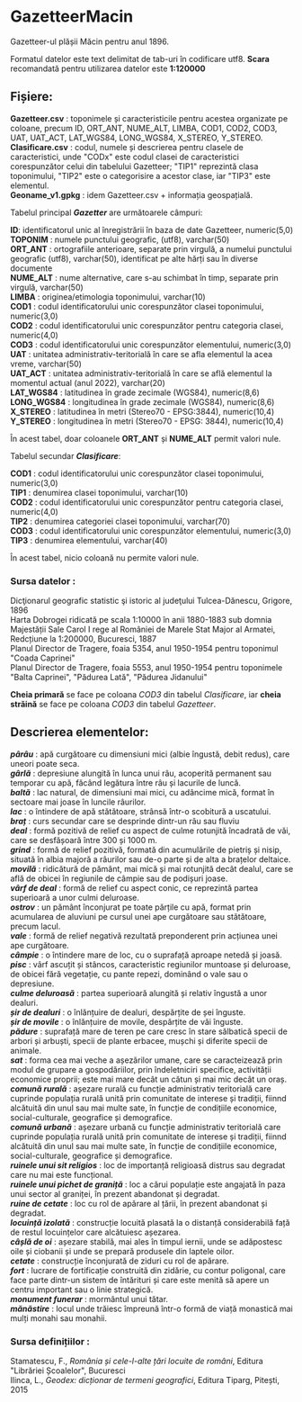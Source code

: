 # GazetteerMacin
Gazetteer-ul plășii Măcin pentru anul 1896.

Formatul datelor este text delimitat de tab-uri în codificare utf8.
**Scara** recomandată pentru utilizarea datelor este **1:120000** 

## Fișiere: ##
**Gazetteer.csv**   : toponimele și caracteristicile pentru acestea organizate pe coloane, precum ID, ORT_ANT, NUME_ALT, LIMBA, COD1, COD2, COD3, UAT, UAT_ACT, LAT_WGS84, LONG_WGS84, X_STEREO, Y_STEREO.  
**Clasificare.csv**      : codul, numele și descrierea pentru clasele de caracteristici, unde "CODx" este codul clasei de caracteristici corespunzător celui din tabelului Gazetteer; "TIP1" reprezintă clasa toponimului, "TIP2" este o categorisire a acestor clase, iar "TIP3" este elementul.  
**Geoname_v1.gpkg** : idem Gazetteer.csv + informația geospațială.

Tabelul principal ***Gazetter*** are următoarele câmpuri:  

**ID**: identificatorul unic al înregistrării în baza de date Gazetteer, numeric(5,0)  
**TOPONIM**         : numele punctului geografic, (utf8), varchar(50)  
**ORT_ANT**         : ortografiile anterioare, separate prin virgulă, a numelui punctului geografic (utf8), varchar(50), identificat pe alte hărți sau în diverse documente  
**NUME_ALT**        : nume alternative, care s-au schimbat în timp, separate prin virgulă, varchar(50)  
**LIMBA**           : originea/etimologia toponimului, varchar(10)  
**COD1**            : codul identificatorului unic corespunzător clasei toponimului, numeric(3,0)  
**COD2**            : codul identificatorului unic corespunzător pentru categoria clasei, numeric(4,0)    
**COD3**            : codul identificatorului unic corespunzător elementului, numeric(3,0)    
**UAT**             : unitatea administrativ-teritorială în care se afla elementul la acea vreme, varchar(50)  
**UAT_ACT**         : unitatea administrativ-teritorială în care se află elementul la momentul actual (anul 2022), varchar(20)  
**LAT_WGS84**       : latitudinea în grade zecimale (WGS84), numeric(8,6)  
**LONG_WGS84**      : longitudinea în grade zecimale (WGS84), numeric(8,6)  
**X_STEREO**        : latitudinea în metri (Stereo70 - EPSG:3844), numeric(10,4)    
**Y_STEREO**        : longitudinea în metri (Stereo70 - EPSG: 3844), numeric(10,4)  

În acest tabel, doar coloanele **ORT_ANT** și **NUME_ALT** permit valori nule.  

Tabelul secundar ***Clasificare***:

**COD1**            : codul identificatorului unic corespunzător clasei toponimului, numeric(3,0)  
**TIP1**            : denumirea clasei toponimului, varchar(10)  
**COD2**            : codul identificatorului unic corespunzător pentru categoria clasei, numeric(4,0)  
**TIP2**            : denumirea categoriei clasei toponimului, varchar(70)  
**COD3**            : codul identificatorului unic corespunzător elementului, numeric(3,0)  
**TIP3**            : denumirea elementului, varchar(40)  

În acest tabel, nicio coloană nu permite valori nule.  

### Sursa datelor   :  
Dicţionarul geografic statistic şi istoric al judeţului Tulcea-Dănescu, Grigore, 1896  
Harta Dobrogei ridicată pe scala 1:10000 în anii 1880-1883 sub domnia Majestății Sale Carol I rege al României de Marele Stat Major al Armatei, Redcțiune la 1:200000, Bucuresci, 1887  
Planul Director de Tragere, foaia 5354, anul 1950-1954 pentru toponimul "Coada Caprinei"  
Planul Director de Tragere, foaia 5553, anul 1950-1954 pentru toponimele "Balta Caprinei", "Pădurea Lată", "Pădurea Jidanului"   

**Cheia primară** se face pe coloana *COD3* din tabelul *Clasificare*, iar **cheia străină** se face pe coloana *COD3* din tabelul *Gazetteer*.
                  
## Descrierea elementelor:

***pârâu***                          : apă curgătoare cu dimensiuni mici (albie îngustă, debit redus), care uneori poate seca.  
***gârlă***                          : depresiune alungită în lunca unui râu, acoperită permanent sau temporar cu apă, făcând legătura între râu și lacurile de luncă.  
***baltă***                          : lac natural, de dimensiuni mai mici, cu adâncime mică, format în sectoare mai joase în luncile râurilor.  
***lac***                            : o întindere de apă stătătoare, strânsă într-o scobitură a uscatului.  
***braț***                           : curs secundar care se desprinde dintr-un râu sau fluviu  
***deal***                           : formă pozitivă de relief cu aspect de culme rotunjită încadrată de văi, care se desfășoară între 300 și 1000 m.  
***grind***                          : formă de relief pozitivă, formată din acumulările de pietriș și nisip, situată în albia majoră a râurilor sau de-o parte și de alta a brațelor deltaice.  
***movilă***                         : ridicătură de pământ, mai mică și mai rotunjită decât dealul, care se află de obicei în regiunile de câmpie sau de podișuri joase.  
***vârf de deal***                   : formă de relief cu aspect conic, ce reprezintă partea superioară a unor culmi deluroase.  
***ostrov***                         : un pământ înconjurat pe toate părțile cu apă, format prin acumularea de aluviuni pe cursul unei ape curgătoare sau stătătoare, precum lacul.  
***vale***                           : formă de relief negativă rezultată preponderent prin acțiunea unei ape curgătoare.  
***câmpie***                         : o întindere mare de loc, cu o suprafață aproape netedă și joasă.  
***pisc***                           : vârf ascuțit și stâncos, caracteristic regiunilor muntoase și deluroase, de obicei fără vegetație, cu pante repezi, dominând o vale sau o depresiune.  
***culme deluroasă***                : partea superioară alungită și relativ îngustă a unor dealuri.  
***șir de dealuri***                 : o înlănțuire de dealuri, despărțite de șei înguste.  
***șir de movile***                  : o înlănțuire de movile, despărțite de văi înguste.  
***pădure***                         : suprafață mare de teren pe care cresc în stare sălbatică specii de arbori și arbuști, specii de plante erbacee, mușchi și diferite specii de animale.  
***sat***                            : forma cea mai veche a așezărilor umane, care se caracteizează prin modul de grupare a gospodăriilor, prin îndeletniciri specifice, activității economice proprii; este mai mare decât un cătun și mai mic decât un oraș.  
***comună rurală***                  : așezare rurală cu funcție administrativ teritorială care cuprinde populația rurală unită prin comunitate de interese și tradiții, fiinnd alcătuită din unul sau mai multe sate, în funcție de condițiile economice, social-culturale, geografice și demografice.  
***comună urbană***                  : așezare urbană cu funcție administrativ teritorială care cuprinde populația rurală unită prin comunitate de interese și tradiții, fiinnd alcătuită din unul sau mai multe sate, în funcție de condițiile economice, social-culturale, geografice și demografice.  
***ruinele unui sit religios***      : loc de importanță religioasă distrus sau degradat care nu mai este funcțional.  
***ruinele unui pichet de graniță*** : loc a cărui populație este angajată în paza unui sector al graniței, în prezent abandonat și degradat.  
***ruine de cetate***                : loc cu rol de apărare al țării, în prezent abandonat și degradat.  
***locuință izolată***               : construcție locuită plasată la o distanță considerabilă față de restul locuințelor care alcătuiesc așezarea.  
***câșlă de oi***                    : așezare stabilă, mai ales în timpul iernii, unde se adăpostesc oile și ciobanii și unde se prepară produsele din laptele oilor.  
***cetate***                         : construcție înconjurată de ziduri cu rol de apărare.  
***fort***                           : lucrare de fortificație construită din zidărie, cu contur poligonal, care face parte dintr-un sistem de întărituri și care este menită să apere un centru important sau o linie strategică.  
***monument funerar***               : mormântul unui tătar.  
***mănăstire***                      : locul unde trăiesc împreună într-o formă de viață monastică mai mulți monahi sau monahii.  

### Sursa definițiilor           :  
Stamatescu, F., *România și cele-l-alte țări locuite de români*, Editura "Librăriei Școalelor", Bucuresci  
Ilinca, L., *Geodex: dicționar de termeni geografici*, Editura Tiparg, Pitești, 2015

                  

